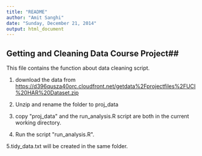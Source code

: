 ```yaml
---
title: "README"
author: "Amit Sanghi"
date: "Sunday, December 21, 2014"
output: html_document
---
```


## Getting and Cleaning Data Course Project##

This file contains the function about data cleaning script.

1. download the data from https://d396qusza40orc.cloudfront.net/getdata%2Fprojectfiles%2FUCI%20HAR%20Dataset.zip

2. Unzip and rename the folder to proj_data

3. copy "proj_data" and the run_analysis.R script are both in the current working directory.

4. Run the script "run_analysis.R".

5.tidy_data.txt will be created in the same folder.

